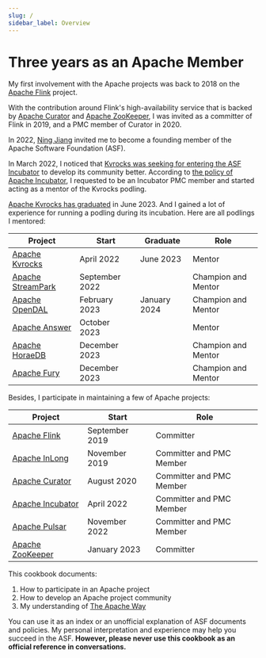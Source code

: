 ```yaml
---
slug: /
sidebar_label: Overview
---
```


# Three years as an Apache Member

My first involvement with the Apache projects was back to 2018 on the [Apache Flink](https://flink.apache.org/) project.

With the contribution around Flink's high-availability service that is backed by [Apache Curator](https://curator.apache.org/) and [Apache ZooKeeper](https://zookeeper.apache.org/), I was invited as a committer of Flink in 2019, and a PMC member of Curator in 2020.

In 2022, [Ning Jiang](https://willemjiang.github.io/about/) invited me to become a founding member of the Apache Software Foundation (ASF).

In March 2022, I noticed that [Kvrocks was seeking for entering the ASF Incubator](https://lists.apache.org/thread/bdtmvbmvzrgjd1kj7mdrp9tkqrhg3d31) to develop its community better. According to [the policy of Apache Incubator](https://incubator.apache.org/policy/incubation.html#joining_the_ipmc), I requested to be an Incubator PMC member and started acting as a mentor of the Kvrocks podling.

[Apache Kvrocks has graduated](pathname:///blog/a-recap-of-apache-kvrocks-becoming-tlp) in June 2023. And I gained a lot of experience for running a podling during its incubation. Here are all podlings I mentored:

| Project                                            | Start          | Graduate     | Role                |
|----------------------------------------------------|----------------|--------------|---------------------|
| [Apache Kvrocks](https://kvrocks.apache.org/)      | April 2022     | June 2023    | Mentor              |
| [Apache StreamPark](https://streampark.apache.org) | September 2022 |              | Champion and Mentor |
| [Apache OpenDAL](https://opendal.apache.org)       | February 2023  | January 2024 | Champion and Mentor |
| [Apache Answer](https://answer.apache.org/)        | October 2023   |              | Mentor              |
| [Apache HoraeDB](https://horaedb.apache.org)       | December 2023  |              | Champion and Mentor |
| [Apache Fury](https://fury.apache.org)             | December 2023  |              | Champion and Mentor |

Besides, I participate in maintaining a few of Apache projects:

| Project                                           | Start          | Role                     |
|---------------------------------------------------|----------------|--------------------------|
| [Apache Flink](https://flink.apache.org/)         | September 2019 | Committer                |
| [Apache InLong](https://inlong.apache.org/)       | November 2019  | Committer and PMC Member |
| [Apache Curator](https://curator.apache.org/)     | August 2020    | Committer and PMC Member |
| [Apache Incubator](https://incubator.apache.org/) | April 2022     | Committer and PMC Member |
| [Apache Pulsar](https://pulsar.apache.org/)       | November 2022  | Committer and PMC Member |
| [Apache ZooKeeper](https://zookkeper.apache.org/) | January 2023   | Committer                |

This cookbook documents:

1. How to participate in an Apache project
2. How to develop an Apache project community
3. My understanding of [The Apache Way](https://www.apache.org/theapacheway/)

You can use it as an index or an unofficial explanation of ASF documents and policies. My personal interpretation and experience may help you succeed in the ASF. **However, please never use this cookbook as an official reference in conversations.**
